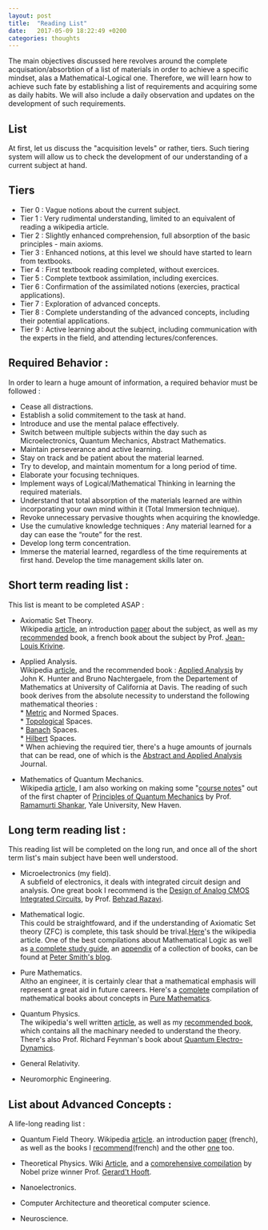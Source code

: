 ```yaml
---
layout: post
title:  "Reading List"
date:   2017-05-09 18:22:49 +0200
categories: thoughts
---
```


The main objectives discussed here revolves around the complete acquisation/absorbtion of a list of materials in order to
achieve a specific mindset, alas a Mathematical-Logical one. Therefore, we will learn how to achieve such fate by establishing
a list of requirements and acquiring some as daily habits. We will also include a daily observation and updates on the
development of such requirements.

## List

At first, let us discuss the "acquisition levels" or rather, tiers.
Such tiering system will allow us to check the development of our understanding of a current subject at hand.

## Tiers
* Tier 0 : Vague notions about the current subject.
* Tier 1 : Very rudimental understanding, limited to an equivalent of reading a wikipedia article.
* Tier 2 : Slightly enhanced comprehension, full absorption of the basic principles - main axioms.
* Tier 3 : Enhanced notions, at this level we should have started to learn from textbooks.
* Tier 4 : First textbook reading completed, without exercices.
* Tier 5 : Complete textbook assimilation, including exercices.
* Tier 6 : Confirmation of the assimilated notions (exercies, practical applications).
* Tier 7 : Exploration of advanced concepts.
* Tier 8 : Complete understanding of the advanced concepts, including their potential applications.
* Tier 9 : Active learning about the subject, including communication with the experts
in the field, and attending lectures/conferences.

## Required Behavior :

In order to learn a huge amount of information, a required behavior must be followed :

* Cease all distractions.
* Establish a solid commitement to the task at hand.
* Introduce and use the mental palace effectively.
* Switch between multiple subjects within the day such as Microelectronics, Quantum Mechanics, Abstract Mathematics.
* Maintain perseverance and active learning.
* Stay on track and be patient about the material learned.
* Try to develop, and maintain momentum for a long period of time.
* Elaborate your focusing techniques.
* Implement ways of Logical/Mathematical Thinking in learning the required materials.
* Understand that total absorption of the materials learned are within incorporating your own mind within it (Total Immersion technique).
* Revoke unnecessary pervasive thoughts when acquiring the knowledge.
* Use the cumulative knowledge techniques : Any material learned for a day can ease the “route” for the rest.
* Develop long term concentration.
* Immerse the material learned, regardless of the time requirements at first hand. Develop the time management skills later on.

## Short term reading list :

This list is meant to be completed ASAP :

* Axiomatic Set Theory.  
Wikipedia [article](https://en.wikipedia.org/wiki/Set_theory),
an introduction [paper](https://www.irif.fr/~krivine/articles/LTA-ens.pdf) about the subject,
as well as my [recommended](https://fr.wikipedia.org/wiki/R%C3%A9f%C3%A9rence:Th%C3%A9orie_des_ensembles_%28Krivine%29) book,
a french book about the subject by Prof. [Jean-Louis Krivine](https://www.irif.fr/~krivine/).  

* Applied Analysis.  
Wikipedia [article](https://en.wikipedia.org/wiki/Mathematical_analysis), and
the recommended book : [Applied Analysis](https://www.math.ucdavis.edu/~bxn/applied_analysis.pdf)
by John K. Hunter and Bruno Nachtergaele, from the Departement of Mathematics at University of California at Davis.
The reading of such book derives from the absolute necessity to understand the following mathematical theories :  
      * [Metric](https://en.wikipedia.org/wiki/Metric_space) and Normed Spaces.  
      * [Topological](https://en.wikipedia.org/wiki/Topological_space) Spaces.  
      * [Banach](https://en.wikipedia.org/wiki/Banach_space) Spaces.  
      * [Hilbert](https://en.wikipedia.org/wiki/Hilbert_space) Spaces.  
      * When achieving the required tier, there's a huge amounts of journals that can be read, one of which is the
      [Abstract and Applied Analysis](https://www.hindawi.com/journals/aaa/contents/) Journal.

* Mathematics of Quantum Mechanics.  
Wikipedia [article](https://en.wikipedia.org/wiki/Mathematical_formulation_of_quantum_mechanics),
I am also working on making some "[course notes](https://github.com/MHageH/mathematics_quantum_mechanics)" out of the first chapter of
[Principles of Quantum Mechanics](https://www.amazon.com/Principles-Quantum-Mechanics-2nd-Shankar/dp/0306447908/ref=pd_cp_14_1?ie=UTF8&refRID=WT0VTPF297A1XP17JZC9)
by Prof. [Ramamurti Shankar](http://physics.yale.edu/people/ramamurti-shankar), Yale University, New Haven.

## Long term reading list :

This reading list will be completed on the long run, and once all of the short term list's main subject have been well understood.

* Microelectronics (my field).  
A subfield of electronics, it deals with integrated circuit design and analysis. One great book I
recommend is the [Design of Analog CMOS Integrated Circuits](https://www.amazon.com/Design-Analog-CMOS-Integrated-Circuits/dp/0072524936),
by Prof. [Behzad Razavi](http://www.ee.ucla.edu/behzad-razavi/).

* Mathematical logic.  
This could be straightfoward, and if the understanding of Axiomatic Set theory (ZFC) is complete, this task
should be trival.[Here](https://en.wikipedia.org/wiki/Mathematical_logic)'s the wikipedia article.
One of the best compilations about Mathematical Logic as well as
[a complete study guide](http://www.logicmatters.net/resources/pdfs/TeachYourselfLogic2017.pdf),
an [appendix](http://www.logicmatters.net/resources/pdfs/Appendix.pdf) of a collection of books, can be found at
[Peter Smith's blog](http://www.logicmatters.net/tyl/).

* Pure Mathematics.  
Altho an engineer, it is certainly clear that a mathematical emphasis will represent a great aid in future careers.
Here's a [complete](http://hbpms.blogspot.fr/) compilation of mathematical books about concepts in [Pure Mathematics](https://en.wikipedia.org/wiki/Pure_mathematics).

* Quantum Physics.  
The wikipedia's well written [article](https://en.wikipedia.org/wiki/Quantum_mechanics),
as well as my [recommended book](https://www.amazon.com/Principles-Quantum-Mechanics-2nd-Shankar/dp/0306447908),
which contains all the machinary needed to understand the theory. There's also Prof. Richard Feynman's book about
[Quantum Electro-Dynamics](https://www.amazon.com/Quantum-Electrodynamics-Advanced-Books-Classics/dp/0201360756).

* General Relativity.

* Neuromorphic Engineering.

## List about Advanced Concepts :

A life-long reading list :

* Quantum Field Theory.
Wikipedia [article](https://en.wikipedia.org/wiki/Quantum_field_theory).
an introduction [paper](http://lapth.cnrs.fr/pg-nomin/salati/TQC_UJF_16.pdf) (french), as well as
the books I [recommend](https://www.amazon.fr/Th%C3%A9orie-quantique-champs-Jean-Pierre-Derendinger/dp/2880744911)(french) and the other
[one](http://www.cambridge.org/fr/academic/subjects/physics/theoretical-physics-and-mathematical-physics/quantum-field-theory-and-standard-model?format=HB&isbn=9781107034730#lpbR5SxcglGtfVC8.97) too.

* Theoretical Physics.
Wiki [Article](https://en.wikipedia.org/wiki/Theoretical_physics),
and a [comprehensive compilation](http://www.staff.science.uu.nl/~gadda001/goodtheorist/index.html) by Nobel prize winner
Prof. [Gerard't Hooft](http://www.staff.science.uu.nl/~hooft101/).

* Nanoelectronics.

* Computer Architecture and theoretical computer science.

* Neuroscience.

